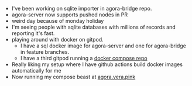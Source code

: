 *   I've been working on sqlite importer in agora-bridge repo.
*   agora-server now supports pushed nodes in PR
*   weird day because of monday holiday
*   I'm seeing people with sqlite databases with millions of records and reporting it's fast.
*   playing around with docker on gitpod.
    *   I have a sql docker image for agora-server and one for agora-bridge in feature branches.
    *   I have a third gitpod running a [docker compose repo](https://github.com/codegod100/unified/blob/master/compose.yml)
*   Really liking my setup where I have github actions build docker images automatically for me
*   Now running my compose beast at [agora.vera.pink](https://agora.vera.pink)
